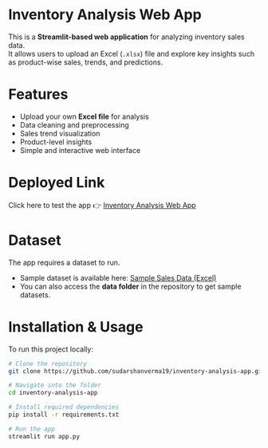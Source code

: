 #  Inventory Analysis Web App

This is a **Streamlit-based web application** for analyzing inventory sales data.  
It allows users to upload an Excel (`.xlsx`) file and explore key insights such as product-wise sales, trends, and predictions.


# Features
- Upload your own **Excel file** for analysis
- Data cleaning and preprocessing
- Sales trend visualization
- Product-level insights
- Simple and interactive web interface


# Deployed Link
Click here to test the app 👉 [Inventory Analysis Web App](https://sudarshanverma19-inventoryanalysis-python-projectapp-zcmiwq.streamlit.app/)


# Dataset
The app requires a dataset to run.  
- Sample dataset is available here: [Sample Sales Data (Excel)](./data/sample_sales_data_for_forecasting_fixd.xlsx)  
- You can also access the **data folder** in the repository to get sample datasets.


# Installation & Usage
To run this project locally:

```bash
# Clone the repository
git clone https://github.com/sudarshanverma19/inventory-analysis-app.git

# Navigate into the folder
cd inventory-analysis-app

# Install required dependencies
pip install -r requirements.txt

# Run the app
streamlit run app.py
